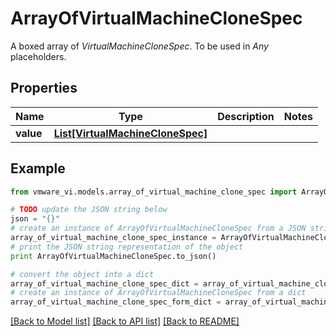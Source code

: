 # ArrayOfVirtualMachineCloneSpec

A boxed array of *VirtualMachineCloneSpec*. To be used in *Any* placeholders. 

## Properties
Name | Type | Description | Notes
------------ | ------------- | ------------- | -------------
**value** | [**List[VirtualMachineCloneSpec]**](VirtualMachineCloneSpec.md) |  | 

## Example

```python
from vmware_vi.models.array_of_virtual_machine_clone_spec import ArrayOfVirtualMachineCloneSpec

# TODO update the JSON string below
json = "{}"
# create an instance of ArrayOfVirtualMachineCloneSpec from a JSON string
array_of_virtual_machine_clone_spec_instance = ArrayOfVirtualMachineCloneSpec.from_json(json)
# print the JSON string representation of the object
print ArrayOfVirtualMachineCloneSpec.to_json()

# convert the object into a dict
array_of_virtual_machine_clone_spec_dict = array_of_virtual_machine_clone_spec_instance.to_dict()
# create an instance of ArrayOfVirtualMachineCloneSpec from a dict
array_of_virtual_machine_clone_spec_form_dict = array_of_virtual_machine_clone_spec.from_dict(array_of_virtual_machine_clone_spec_dict)
```
[[Back to Model list]](../README.md#documentation-for-models) [[Back to API list]](../README.md#documentation-for-api-endpoints) [[Back to README]](../README.md)


